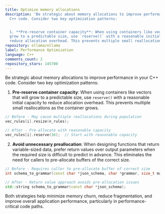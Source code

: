 ```yaml
---
title: Optimize memory allocations
description: 'Be strategic about memory allocations to improve performance in your
  C++ code. Consider two key optimization patterns:


  1. **Pre-reserve container capacity**: When using containers like vectors that will
  grow to a predictable size, use `reserve()` with a reasonable initial capacity to
  reduce allocation overhead. This prevents multiple small reallocations as...'
repository: ollama/ollama
label: Performance Optimization
language: C++
comments_count: 2
repository_stars: 145700
---
```


Be strategic about memory allocations to improve performance in your C++ code. Consider two key optimization patterns:

1. **Pre-reserve container capacity**: When using containers like vectors that will grow to a predictable size, use `reserve()` with a reasonable initial capacity to reduce allocation overhead. This prevents multiple small reallocations as the container grows.

```cpp
// Before - May cause multiple reallocations during population
vec_rules[i].resize(n_rules);  

// After - Pre-allocate with reasonable capacity
vec_rules[i].reserve(16);  // Start with reasonable capacity
```

2. **Avoid unnecessary preallocation**: When designing functions that return variable-sized data, prefer return values over output parameters when the required size is difficult to predict in advance. This eliminates the need for callers to pre-allocate buffers of the correct size.

```cpp
// Before - Requires caller to pre-allocate buffer of correct size
int schema_to_grammar(const char *json_schema, char *grammar, size_t max_len);

// After - Return value approach avoids pre-allocation issues
std::string schema_to_grammar(const char *json_schema);
```

Both strategies help minimize memory churn, reduce fragmentation, and improve overall application performance, particularly in performance-critical code paths.